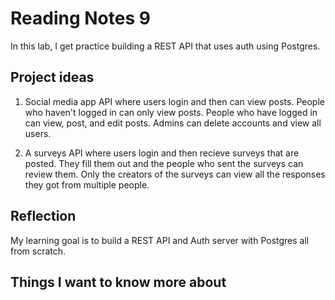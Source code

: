 # Reading Notes 9

In this lab, I get practice building a REST API that uses auth using Postgres.

## Project ideas

1. Social media app API where users login and then can view posts. People who haven't logged in can only view posts. People who have logged in can view, post, and edit posts. Admins can delete accounts and view all users.

2. A surveys API where users login and then recieve surveys that are posted. They fill them out and the people who sent the surveys can review them. Only the creators of the surveys can view all the responses they got from multiple people.

## Reflection

My learning goal is to build a REST API and Auth server with Postgres all from scratch.

## Things I want to know more about
